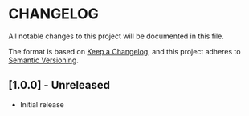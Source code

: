 CHANGELOG
===================================================================

All notable changes to this project will be documented in this file.

The format is based on [Keep a Changelog][1],
and this project adheres to [Semantic Versioning][2].


[1.0.0] - Unreleased
-------------------------------------------------------------------

- Initial release




[1]: <https://keepachangelog.com/en/>
[2]: <https://semver.org>